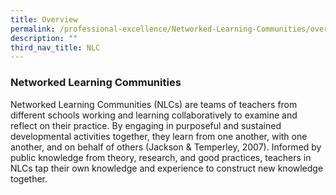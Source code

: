 ```yaml
---
title: Overview
permalink: /professional-excellence/Networked-Learning-Communities/overview/
description: ""
third_nav_title: NLC
---
```


### Networked Learning Communities

Networked Learning Communities (NLCs) are teams of teachers from different schools working and learning collaboratively to examine and reflect on their practice. By engaging in purposeful and sustained developmental activities together, they learn from one another, with one another, and on behalf of others (Jackson & Temperley, 2007). Informed by public knowledge from theory, research, and good practices, teachers in NLCs tap their own knowledge and experience to construct new knowledge together.